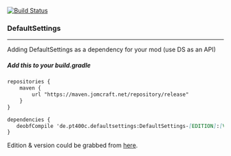 [![Build Status](https://jenkins.jomcraft.net/job/DefaultSettings/job/1.14.4/badge/icon)](https://jenkins.jomcraft.net/job/DefaultSettings/job/1.14.4/)

### DefaultSettings

---

Adding DefaultSettings as a dependency for your mod (use DS as an API)

##### Add this to your build.gradle

```md
repositories {
    maven {
        url "https://maven.jomcraft.net/repository/release"
    }
}

dependencies {
   deobfCompile 'de.pt400c.defaultsettings:DefaultSettings-[EDITION]:[VERSION]'
}
```

Edition & version could be grabbed from [here](https://maven.jomcraft.net/repository/release/de/pt400c/defaultsettings/).